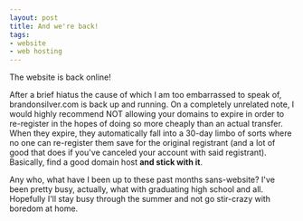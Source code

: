 ```yaml
---
layout: post
title: And we're back!
tags:
- website
- web hosting
---
```


The website is back online!

<!--more-->

After a brief hiatus the cause of which I am too embarrassed to speak of, brandonsilver.com is back up and running. On a completely unrelated note, I would highly recommend NOT allowing your domains to expire in order to re-register in the hopes of doing so more cheaply than an actual transfer. When they expire, they automatically fall into a 30-day limbo of sorts where no one can re-register them save for the original registrant (and a lot of good that does if you've canceled your account with said registrant). Basically, find a good domain host **and stick with it**. 

Any who, what have I been up to these past months sans-website? I've been pretty busy, actually, what with graduating high school and all. Hopefully I'll stay busy through the summer and not go stir-crazy with boredom at home. 
